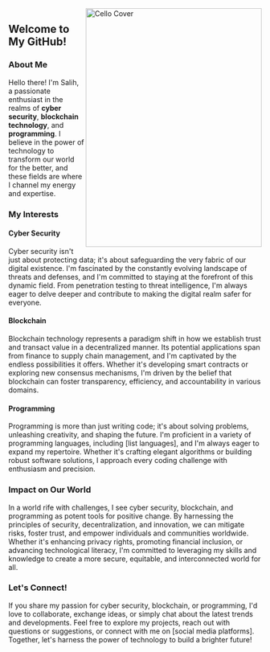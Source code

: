 <img align="right" src="https://github.com/salihhdemirr/salihhdemirr/blob/master/cello.jpg" alt="Cello Cover" width=350px height=475px>

## Welcome to My GitHub!

### About Me

Hello there! I'm Salih, a passionate enthusiast in the realms of **cyber security**, **blockchain technology**, and **programming**. I believe in the power of technology to transform our world for the better, and these fields are where I channel my energy and expertise.

### My Interests

#### Cyber Security
Cyber security isn't just about protecting data; it's about safeguarding the very fabric of our digital existence. I'm fascinated by the constantly evolving landscape of threats and defenses, and I'm committed to staying at the forefront of this dynamic field. From penetration testing to threat intelligence, I'm always eager to delve deeper and contribute to making the digital realm safer for everyone.

#### Blockchain
Blockchain technology represents a paradigm shift in how we establish trust and transact value in a decentralized manner. Its potential applications span from finance to supply chain management, and I'm captivated by the endless possibilities it offers. Whether it's developing smart contracts or exploring new consensus mechanisms, I'm driven by the belief that blockchain can foster transparency, efficiency, and accountability in various domains.

#### Programming
Programming is more than just writing code; it's about solving problems, unleashing creativity, and shaping the future. I'm proficient in a variety of programming languages, including [list languages], and I'm always eager to expand my repertoire. Whether it's crafting elegant algorithms or building robust software solutions, I approach every coding challenge with enthusiasm and precision.

### Impact on Our World

In a world rife with challenges, I see cyber security, blockchain, and programming as potent tools for positive change. By harnessing the principles of security, decentralization, and innovation, we can mitigate risks, foster trust, and empower individuals and communities worldwide. Whether it's enhancing privacy rights, promoting financial inclusion, or advancing technological literacy, I'm committed to leveraging my skills and knowledge to create a more secure, equitable, and interconnected world for all.

### Let's Connect!

If you share my passion for cyber security, blockchain, or programming, I'd love to collaborate, exchange ideas, or simply chat about the latest trends and developments. Feel free to explore my projects, reach out with questions or suggestions, or connect with me on [social media platforms]. Together, let's harness the power of technology to build a brighter future!

